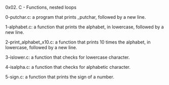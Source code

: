 0x02. C - Functions, nested loops

0-putchar.c: a program that prints _putchar, followed by a new line.

1-alphabet.c: a function that prints the alphabet, in lowercase, followed by a new line.

2-print_alphabet_x10.c: a function that prints 10 times the alphabet, in lowercase, followed by a new line.

3-islower.c: a function that checks for lowercase character.

4-isalpha.c: a function that checks for alphabetic character.

5-sign.c: a function that prints the sign of a number.
